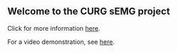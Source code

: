 ## Welcome to the CURG sEMG project

Click for more information [here](https://curg-bci.github.io/HumanRobotInterfaceforAssistiveGrasping/project.html).

For a video demonstration, see [here](https://www.youtube.com/watch?v=vsJwSkVBtkY).